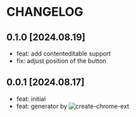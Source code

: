 # CHANGELOG

## 0.1.0 [2024.08.19]

- feat: add contenteditable support
- fix: adjust position of the button

## 0.0.1 [2024.08.17]

- feat: initial
- feat: generator by ![create-chrome-ext](https://github.com/guocaoyi/create-chrome-ext)
